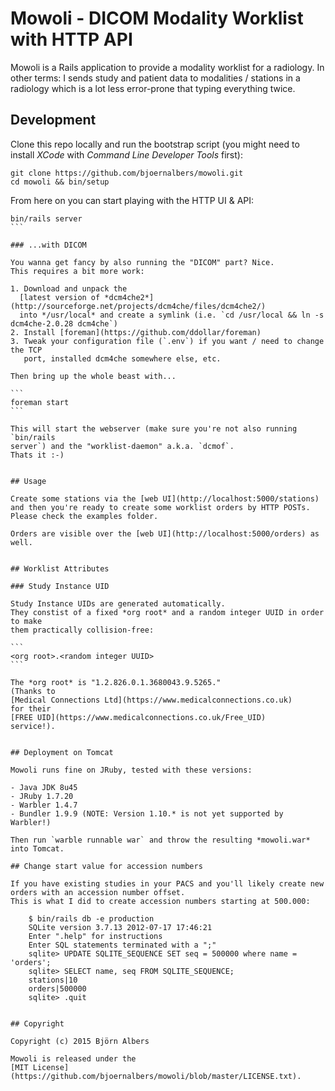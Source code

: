 # Mowoli - DICOM Modality Worklist with HTTP API

Mowoli is a Rails application to provide a modality worklist for a radiology.
In other terms: I sends study and patient data to modalities / stations in a
radiology which is a lot less error-prone that typing everything twice.


## Development

Clone this repo locally and run the bootstrap script (you might need
to install *XCode* with *Command Line Developer Tools* first):

```console
git clone https://github.com/bjoernalbers/mowoli.git
cd mowoli && bin/setup
```
  
From here on you can start playing with the HTTP UI & API:

````console
bin/rails server
```

### ...with DICOM

You wanna get fancy by also running the "DICOM" part? Nice.
This requires a bit more work:

1. Download and unpack the
  [latest version of *dcm4che2*](http://sourceforge.net/projects/dcm4che/files/dcm4che2/)
  into */usr/local* and create a symlink (i.e. `cd /usr/local && ln -s dcm4che-2.0.28 dcm4che`)
2. Install [foreman](https://github.com/ddollar/foreman)
3. Tweak your configuration file (`.env`) if you want / need to change the TCP
   port, installed dcm4che somewhere else, etc.

Then bring up the whole beast with...

```
foreman start
```

This will start the webserver (make sure you're not also running `bin/rails
server`) and the "worklist-daemon" a.k.a. `dcmof`.
Thats it :-)


## Usage

Create some stations via the [web UI](http://localhost:5000/stations)
and then you're ready to create some worklist orders by HTTP POSTs.
Please check the examples folder.

Orders are visible over the [web UI](http://localhost:5000/orders) as well.


## Worklist Attributes

### Study Instance UID

Study Instance UIDs are generated automatically.
They constist of a fixed *org root* and a random integer UUID in order to make
them practically collision-free:

```
<org root>.<random integer UUID>
```

The *org root* is "1.2.826.0.1.3680043.9.5265."
(Thanks to
[Medical Connections Ltd](https://www.medicalconnections.co.uk)
for their
[FREE UID](https://www.medicalconnections.co.uk/Free_UID)
service!).


## Deployment on Tomcat

Mowoli runs fine on JRuby, tested with these versions:

- Java JDK 8u45
- JRuby 1.7.20
- Warbler 1.4.7
- Bundler 1.9.9 (NOTE: Version 1.10.* is not yet supported by Warbler!)

Then run `warble runnable war` and throw the resulting *mowoli.war* into Tomcat.

## Change start value for accession numbers

If you have existing studies in your PACS and you'll likely create new orders with an accession number offset.
This is what I did to create accession numbers starting at 500.000:

    $ bin/rails db -e production
    SQLite version 3.7.13 2012-07-17 17:46:21
    Enter ".help" for instructions
    Enter SQL statements terminated with a ";"
    sqlite> UPDATE SQLITE_SEQUENCE SET seq = 500000 where name = 'orders';
    sqlite> SELECT name, seq FROM SQLITE_SEQUENCE;                                                                                                                                                   
    stations|10
    orders|500000
    sqlite> .quit


## Copyright

Copyright (c) 2015 Björn Albers

Mowoli is released under the
[MIT License](https://github.com/bjoernalbers/mowoli/blob/master/LICENSE.txt).
